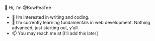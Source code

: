 👋 Hi, I’m @BowPeaTee
- 👀 I’m interested in writing and coding.
- 🌱 I’m currently learning fundamentals in web development. Nothing advanced, just starting out, y'all.
- 📫 You may reach me at [I'll add this later]
